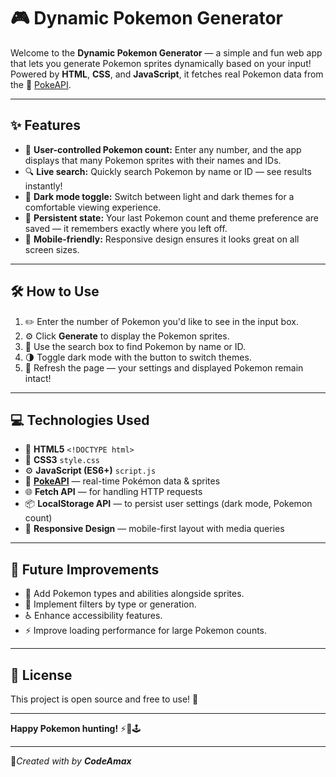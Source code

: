 # 🎮 Dynamic Pokemon Generator

Welcome to the **Dynamic Pokemon Generator** — a simple and fun web app that lets you generate Pokemon sprites dynamically based on your input! Powered by **HTML**, **CSS**, and **JavaScript**, it fetches real Pokemon data from the 🧬 [PokeAPI](https://pokeapi.co/).

---

## ✨ Features

- 🔢 **User-controlled Pokemon count:** Enter any number, and the app displays that many Pokemon sprites with their names and IDs.
- 🔍 **Live search:** Quickly search Pokemon by name or ID — see results instantly!
- 🌙 **Dark mode toggle:** Switch between light and dark themes for a comfortable viewing experience.
- 💾 **Persistent state:** Your last Pokemon count and theme preference are saved — it remembers exactly where you left off.
- 📱 **Mobile-friendly:** Responsive design ensures it looks great on all screen sizes.

---

## 🛠️ How to Use

1. ✏️ Enter the number of Pokemon you'd like to see in the input box.
2. ⚙️ Click **Generate** to display the Pokemon sprites.
3. 🔎 Use the search box to find Pokemon by name or ID.
4. 🌗 Toggle dark mode with the button to switch themes.
5. 🔁 Refresh the page — your settings and displayed Pokemon remain intact!

---

## 💻 Technologies Used

- 🧱 **HTML5** `<!DOCTYPE html>`
- 🎨 **CSS3** `style.css`
- ⚙️ **JavaScript (ES6+)** `script.js`
- 🔗 **[PokeAPI](https://pokeapi.co/)** — real-time Pokémon data & sprites
- 🌐 **Fetch API** — for handling HTTP requests
- 📦 **LocalStorage API** — to persist user settings (dark mode, Pokemon count)
- 📱 **Responsive Design** — mobile-first layout with media queries

---

## 🚀 Future Improvements

- 🧩 Add Pokemon types and abilities alongside sprites.
- 🧪 Implement filters by type or generation.
- ♿ Enhance accessibility features.
- ⚡ Improve loading performance for large Pokemon counts.

---

## 📝 License

This project is open source and free to use! 🎉

---

**Happy Pokemon hunting!** ⚡🧢🕹️

---

💫*Created with by **CodeAmax***
